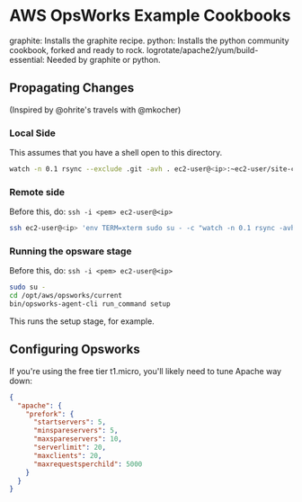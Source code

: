 AWS OpsWorks Example Cookbooks
==============================

graphite: Installs the graphite recipe.
python: Installs the python community cookbook, forked and ready to rock.
logrotate/apache2/yum/build-essential: Needed by graphite or python.

## Propagating Changes

(Inspired by @ohrite's travels with @mkocher)

### Local Side

This assumes that you have a shell open to this directory.

```bash
watch -n 0.1 rsync --exclude .git -avh . ec2-user@<ip>:~ec2-user/site-cookbooks
```

### Remote side

Before this, do: `ssh -i <pem> ec2-user@<ip>`

```bash
ssh ec2-user@<ip> 'env TERM=xterm sudo su - -c "watch -n 0.1 rsync -avh ~ec2-user/site-cookbooks/ /opt/aws/opsworks/current/site-cookbooks"'
```

### Running the opsware stage

Before this, do: `ssh -i <pem> ec2-user@<ip>`

```bash
sudo su -
cd /opt/aws/opsworks/current
bin/opsworks-agent-cli run_command setup
```

This runs the setup stage, for example.

## Configuring Opsworks

If you're using the free tier t1.micro, you'll likely need to tune Apache way down:

```json
{
  "apache": {
    "prefork": {
      "startservers": 5,
      "minspareservers": 5,
      "maxspareservers": 10,
      "serverlimit": 20,
      "maxclients": 20,
      "maxrequestsperchild": 5000
    }
  }
}
```
